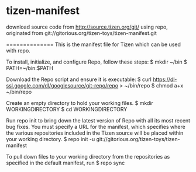 tizen-manifest
==============

download source code from http://source.tizen.org/git/ using repo, originated from git://gitorious.org/tizen-toys/tizen-manifest.git


==============
This is the manifest file for Tizen which can be used with repo.

To install, initialize, and configure Repo, follow these steps: $ mkdir ~/bin $ PATH=~/bin:$PATH

Download the Repo script and ensure it is executable: $ curl https://dl-ssl.google.com/dl/googlesource/git-repo/repo > ~/bin/repo $ chmod a+x ~/bin/repo

Create an empty directory to hold your working files. $ mkdir WORKINGDIRECTORY $ cd WORKINGDIRECTORY

Run repo init to bring down the latest version of Repo with all its most recent bug fixes. You must specify a URL for the manifest, which specifies where the various repositories included in the Tizen source will be placed within your working directory. $ repo init -u git://gitorious.org/tizen-toys/tizen-manifest

To pull down files to your working directory from the repositories as specified in the default manifest, run $ repo sync
